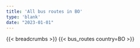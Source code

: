 ```yaml
---
title: 'All bus routes in BO'
type: 'blank'
date: "2023-01-01"
---
```


{{< breadcrumbs >}}
{{< bus_routes country=BO >}}
